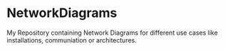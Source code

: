 # NetworkDiagrams
My Repository containing Network Diagrams for different use cases like installations, communiation or architectures.
